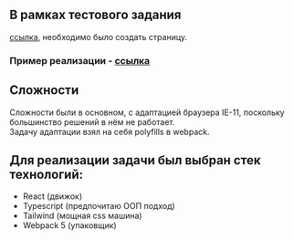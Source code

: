 ## В рамках тестового задания 
[ссылка]( https://github.com/RuslanSinkevich/product/blob/master/test-task.pdf), 
необходимо было создать страницу.

### Пример реализации - [ссылка]( http://u1928479.isp.regruhosting.ru/)

## Сложности
Сложности были в основном, с адаптацией браузера IE-11, поскольку большинство решений в нём не работает.   
Задачу адаптации  взял на себя polyfills в webpack.

## Для реализации задачи был выбран стек технологий:
 * React (движок)
 * Typescript (предпочитаю ООП подход)
 * Tailwind (мощная css машина)
 * Webpack 5 (упаковщик)
